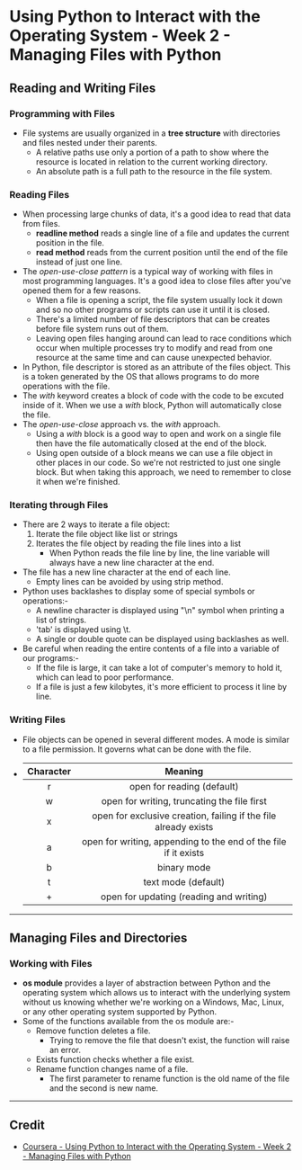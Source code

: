 # Using Python to Interact with the Operating System - Week 2 - Managing Files with Python

## Reading and Writing Files
### Programming with Files
* File systems are usually organized in a **tree structure** with directories and files nested under their parents.
  * A relative paths use only a portion of a path to show where the resource is located in relation to the current working directory.
  * An absolute path is a full path to the resource in the file system.

### Reading Files
* When processing large chunks of data, it's a good idea to read that data from files.
  * **readline method** reads a single line of a file and updates the current position in the file.
  * **read method** reads from the current position until the end of the file instead of just one line.
* The *open-use-close pattern* is a typical way of working with files in most programming languages. It's a good idea to close files after you've opened them for a few reasons.
  * When a file is opening a script, the file system usually lock it down and so no other programs or scripts can use it until it is closed.
  * There's a limited number of file descriptors that can be creates before file system runs out of them.
  * Leaving open files hanging around can lead to race conditions which occur when multiple processes try to modify and read from one resource at the same time and can cause unexpected behavior.
* In Python, file descriptor is stored as an attribute of the files object. This is a token generated by the OS that allows programs to do more operations with the file.
* The *with* keyword creates a block of code with the code to be excuted inside of it. When we use a *with* block, Python will automatically close the file.
* The *open-use-close* approach vs. the *with* approach.
  * Using a *with* block is a good way to open and work on a single file then have the file automatically closed at the end of the block.
  * Using open outside of a block means we can use a file object in other places in our code. So we're not restricted to just one single block. But when taking this approach, we need to remember to close it when we're finished.

### Iterating through Files
* There are 2 ways to iterate a file object:
  1. Iterate the file object like list or strings
  2. Iterates the file object by reading the file lines into a list
      * When Python reads the file line by line, the line variable will always have a new line character at the end.
* The file has a new line character at the end of each line.
  * Empty lines can be avoided by using strip method.
* Python uses backlashes to display some of special symbols or operations:-
  * A newline character is displayed using "\n" symbol when printing a list of strings.
  * 'tab' is displayed using \t.
  * A single or double quote can be displayed using backlashes as well.
* Be careful when reading the entire contents of a file into a variable of our programs:-
  * If the file is large, it can take a lot of computer's memory to hold it, which can lead to poor performance. 
  * If a file is just a few kilobytes, it's more efficient to process it line by line.

### Writing Files
* File objects can be opened in several different modes. A mode is similar to a file permission. It governs what can be done with the file.
* | Character | Meaning                                                         |
  | :-:       | :-:                                                             |
  | r         | open for reading (default)                                      |
  | w         | open for writing, truncating the file first                     |
  | x         | open for exclusive creation, failing if the file already exists |
  | a         | open for writing, appending to the end of the file if it exists |
  | b         | binary mode                                                     |
  | t         | text mode (default)                                             |
  | +         | open for updating (reading and writing)                         |
  
---

## Managing Files and Directories
### Working with Files
* **os module** provides a layer of abstraction between Python and the operating system which allows us to interact with the underlying system without us knowing whether we're working on a Windows, Mac, Linux, or any other operating system supported by Python.
* Some of the functions available from the os module are:-
  * Remove function deletes a file.
    * Trying to remove the file that doesn't exist, the function will raise an error.
  * Exists function checks whether a file exist.
  * Rename function changes name of a file.
    * The first parameter to rename function is the old name of the file and the second is new name.

---

## Credit
* [Coursera - Using Python to Interact with the Operating System - Week 2 - Managing Files with Python](https://www.coursera.org/learn/python-operating-system/home/week/2)
